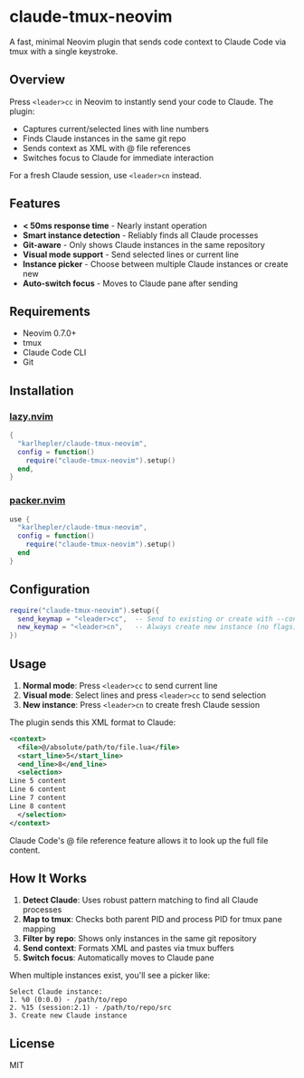 # claude-tmux-neovim

A fast, minimal Neovim plugin that sends code context to Claude Code via tmux with a single keystroke.

## Overview

Press `<leader>cc` in Neovim to instantly send your code to Claude. The plugin:
- Captures current/selected lines with line numbers
- Finds Claude instances in the same git repo
- Sends context as XML with @ file references
- Switches focus to Claude for immediate interaction

For a fresh Claude session, use `<leader>cn` instead.

## Features

- **< 50ms response time** - Nearly instant operation
- **Smart instance detection** - Reliably finds all Claude processes
- **Git-aware** - Only shows Claude instances in the same repository
- **Visual mode support** - Send selected lines or current line
- **Instance picker** - Choose between multiple Claude instances or create new
- **Auto-switch focus** - Moves to Claude pane after sending

## Requirements

- Neovim 0.7.0+
- tmux
- Claude Code CLI
- Git

## Installation

### [lazy.nvim](https://github.com/folke/lazy.nvim)

```lua
{
  "karlhepler/claude-tmux-neovim",
  config = function()
    require("claude-tmux-neovim").setup()
  end,
}
```

### [packer.nvim](https://github.com/wbthomason/packer.nvim)

```lua
use {
  "karlhepler/claude-tmux-neovim",
  config = function()
    require("claude-tmux-neovim").setup()
  end
}
```

## Configuration

```lua
require("claude-tmux-neovim").setup({
  send_keymap = "<leader>cc",  -- Send to existing or create with --continue
  new_keymap = "<leader>cn",   -- Always create new instance (no flags)
})
```

## Usage

1. **Normal mode**: Press `<leader>cc` to send current line
2. **Visual mode**: Select lines and press `<leader>cc` to send selection
3. **New instance**: Press `<leader>cn` to create fresh Claude session

The plugin sends this XML format to Claude:

```xml
<context>
  <file>@/absolute/path/to/file.lua</file>
  <start_line>5</start_line>
  <end_line>8</end_line>
  <selection>
Line 5 content
Line 6 content
Line 7 content
Line 8 content
  </selection>
</context>
```

Claude Code's @ file reference feature allows it to look up the full file content.

## How It Works

1. **Detect Claude**: Uses robust pattern matching to find all Claude processes
2. **Map to tmux**: Checks both parent PID and process PID for tmux pane mapping
3. **Filter by repo**: Shows only instances in the same git repository
4. **Send context**: Formats XML and pastes via tmux buffers
5. **Switch focus**: Automatically moves to Claude pane

When multiple instances exist, you'll see a picker like:
```
Select Claude instance:
1. %0 (0:0.0) - /path/to/repo
2. %15 (session:2.1) - /path/to/repo/src
3. Create new Claude instance
```

## License

MIT